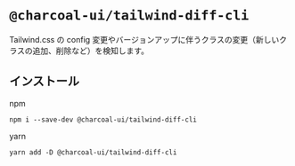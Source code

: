 # `@charcoal-ui/tailwind-diff-cli`

Tailwind.css の config 変更やバージョンアップに伴うクラスの変更（新しいクラスの追加、削除など）を検知します。

## インストール

npm

```
npm i --save-dev @charcoal-ui/tailwind-diff-cli
```

yarn

```
yarn add -D @charcoal-ui/tailwind-diff-cli
```
